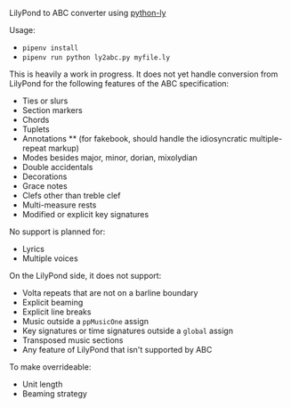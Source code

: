 LilyPond to ABC converter using [python-ly](https://pypi.python.org/pypi/python-ly)

Usage: 

* `pipenv install`
* `pipenv run python ly2abc.py myfile.ly`

This is heavily a work in progress. It does not yet handle conversion from
LilyPond for the following features of the ABC specification:

* Ties or slurs
* Section markers
* Chords
* Tuplets
* Annotations
** (for fakebook, should handle the idiosyncratic multiple-repeat markup)
* Modes besides major, minor, dorian, mixolydian
* Double accidentals
* Decorations
* Grace notes
* Clefs other than treble clef
* Multi-measure rests
* Modified or explicit key signatures

No support is planned for:

* Lyrics
* Multiple voices

On the LilyPond side, it does not support:

* Volta repeats that are not on a barline boundary
* Explicit beaming
* Explicit line breaks
* Music outside a `ppMusicOne` assign
* Key signatures or time signatures outside a `global` assign
* Transposed music sections
* Any feature of LilyPond that isn't supported by ABC

To make overrideable:

* Unit length
* Beaming strategy
